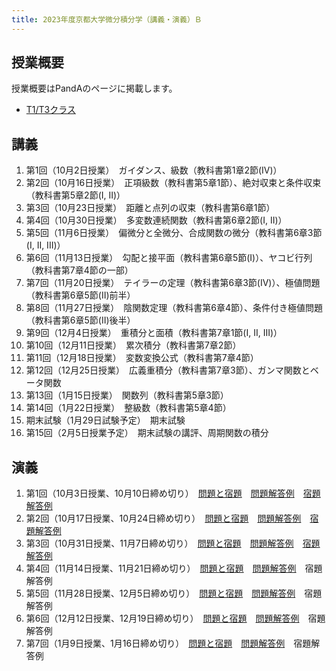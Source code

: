 ```yaml
---
title: 2023年度京都大学微分積分学（講義・演義）Ｂ
---
```


## 授業概要

授業概要はPandAのページに掲載します。

- [T1/T3クラス](https://panda.ecs.kyoto-u.ac.jp/portal/site/2023-888-N150-014/)

## 講義

1. 第1回（10月2日授業）　ガイダンス、級数（教科書第1章2節(IV)）
2. 第2回（10月16日授業）　正項級数（教科書第5章1節）、絶対収束と条件収束（教科書第5章2節(I, II)）
3. 第3回（10月23日授業）　距離と点列の収束（教科書第6章1節）
4. 第4回（10月30日授業）　多変数連続関数（教科書第6章2節(I, II)）
5. 第5回（11月6日授業）　偏微分と全微分、合成関数の微分（教科書第6章3節(I, II, III)）
6. 第6回（11月13日授業）　勾配と接平面（教科書第6章5節(I)）、ヤコビ行列（教科書第7章4節の一部）
7. 第7回（11月20日授業）　テイラーの定理（教科書第6章3節(IV)）、極値問題（教科書第6章5節(II)前半）
8. 第8回（11月27日授業）　陰関数定理（教科書第6章4節）、条件付き極値問題（教科書第6章5節(II)後半）
9. 第9回（12月4日授業）　重積分と面積（教科書第7章1節(I, II, III)）
10. 第10回（12月11日授業）　累次積分（教科書第7章2節）
11. 第11回（12月18日授業）　変数変換公式（教科書第7章4節）
12. 第12回（12月25日授業）　広義重積分（教科書第7章3節）、ガンマ関数とベータ関数
13. 第13回（1月15日授業）　関数列（教科書第5章3節）
14. 第14回（1月22日授業）　整級数（教科書第5章4節）
15. 期末試験（1月29日試験予定）　期末試験
15. 第15回（2月5日授業予定）　期末試験の講評、周期関数の積分

## 演義

1. 第1回（10月3日授業、10月10日締め切り）　[問題と宿題](problem_1.pdf)　[問題解答例](solution_1a.pdf)　[宿題解答例](solution_1b.pdf)
2. 第2回（10月17日授業、10月24日締め切り）　[問題と宿題](problem_2.pdf)　[問題解答例](solution_2a.pdf)　[宿題解答例](solution_2b.pdf)
3. 第3回（10月31日授業、11月7日締め切り）　[問題と宿題](problem_3.pdf)　[問題解答例](solution_3a.pdf)　[宿題解答例](solution_3b.pdf)
4. 第4回（11月14日授業、11月21日締め切り）　[問題と宿題](problem_4.pdf)　[問題解答例](solution_4a.pdf)　宿題解答例
5. 第5回（11月28日授業、12月5日締め切り）　[問題と宿題](problem_5.pdf)　[問題解答例](solution_5a.pdf)　宿題解答例
6. 第6回（12月12日授業、12月19日締め切り）　[問題と宿題](problem_6.pdf)　[問題解答例](solution_6a.pdf)　宿題解答例
7. 第7回（1月9日授業、1月16日締め切り）　[問題と宿題](problem_7.pdf)　[問題解答例](solution_7a.pdf)　宿題解答例
